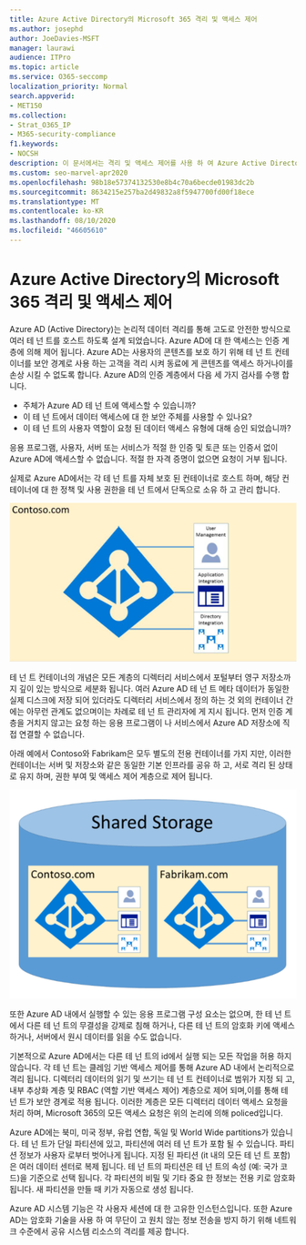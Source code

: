 ```yaml
---
title: Azure Active Directory의 Microsoft 365 격리 및 액세스 제어
ms.author: josephd
author: JoeDavies-MSFT
manager: laurawi
audience: ITPro
ms.topic: article
ms.service: O365-seccomp
localization_priority: Normal
search.appverid:
- MET150
ms.collection:
- Strat_O365_IP
- M365-security-compliance
f1.keywords:
- NOCSH
description: 이 문서에서는 격리 및 액세스 제어를 사용 하 여 Azure Active Directory 내에서 서로 격리 된 여러 테 넌 트에 대 한 데이터를 유지 하는 방법을 알아봅니다.
ms.custom: seo-marvel-apr2020
ms.openlocfilehash: 98b18e57374132530e8b4c70a6becde01983dc2b
ms.sourcegitcommit: 8634215e257ba2d49832a8f5947700fd00f18ece
ms.translationtype: MT
ms.contentlocale: ko-KR
ms.lasthandoff: 08/10/2020
ms.locfileid: "46605610"
---
```

# <a name="microsoft-365-isolation-and-access-control-in-azure-active-directory"></a>Azure Active Directory의 Microsoft 365 격리 및 액세스 제어

Azure AD (Active Directory)는 논리적 데이터 격리를 통해 고도로 안전한 방식으로 여러 테 넌 트를 호스트 하도록 설계 되었습니다. Azure AD에 대 한 액세스는 인증 계층에 의해 제어 됩니다. Azure AD는 사용자의 콘텐츠를 보호 하기 위해 테 넌 트 컨테이너를 보안 경계로 사용 하는 고객을 격리 시켜 동료에 게 콘텐츠를 액세스 하거나이를 손상 시킬 수 없도록 합니다. Azure AD의 인증 계층에서 다음 세 가지 검사를 수행 합니다.

- 주체가 Azure AD 테 넌 트에 액세스할 수 있습니까?
- 이 테 넌 트에서 데이터 액세스에 대 한 보안 주체를 사용할 수 있나요?
- 이 테 넌 트의 사용자 역할이 요청 된 데이터 액세스 유형에 대해 승인 되었습니까?

응용 프로그램, 사용자, 서버 또는 서비스가 적절 한 인증 및 토큰 또는 인증서 없이 Azure AD에 액세스할 수 없습니다. 적절 한 자격 증명이 없으면 요청이 거부 됩니다.

실제로 Azure AD에서는 각 테 넌 트를 자체 보호 된 컨테이너로 호스트 하며, 해당 컨테이너에 대 한 정책 및 사용 권한을 테 넌 트에서 단독으로 소유 하 고 관리 합니다.
 
![Azure 컨테이너](media/office-365-isolation-azure-container.png)

테 넌 트 컨테이너의 개념은 모든 계층의 디렉터리 서비스에서 포털부터 영구 저장소까지 깊이 있는 방식으로 세분화 됩니다. 여러 Azure AD 테 넌 트 메타 데이터가 동일한 실제 디스크에 저장 되어 있더라도 디렉터리 서비스에서 정의 하는 것 외의 컨테이너 간에는 아무런 관계도 없으며이는 차례로 테 넌 트 관리자에 게 지시 됩니다. 먼저 인증 계층을 거치지 않고는 요청 하는 응용 프로그램이 나 서비스에서 Azure AD 저장소에 직접 연결할 수 없습니다.

아래 예에서 Contoso와 Fabrikam은 모두 별도의 전용 컨테이너를 가지 지만, 이러한 컨테이너는 서버 및 저장소와 같은 동일한 기본 인프라를 공유 하 고, 서로 격리 된 상태로 유지 하며, 권한 부여 및 액세스 제어 계층으로 제어 됩니다.
 
![Azure 전용 컨테이너](media/office-365-isolation-azure-dedicated-containers.png)

또한 Azure AD 내에서 실행할 수 있는 응용 프로그램 구성 요소는 없으며, 한 테 넌 트에서 다른 테 넌 트의 무결성을 강제로 침해 하거나, 다른 테 넌 트의 암호화 키에 액세스 하거나, 서버에서 원시 데이터를 읽을 수도 없습니다.

기본적으로 Azure AD에서는 다른 테 넌 트의 id에서 실행 되는 모든 작업을 허용 하지 않습니다. 각 테 넌 트는 클레임 기반 액세스 제어를 통해 Azure AD 내에서 논리적으로 격리 됩니다. 디렉터리 데이터의 읽기 및 쓰기는 테 넌 트 컨테이너로 범위가 지정 되 고, 내부 추상화 계층 및 RBAC (역할 기반 액세스 제어) 계층으로 제어 되며,이를 통해 테 넌 트가 보안 경계로 적용 됩니다. 이러한 계층은 모든 디렉터리 데이터 액세스 요청을 처리 하며, Microsoft 365의 모든 액세스 요청은 위의 논리에 의해 policed입니다.

Azure AD에는 북미, 미국 정부, 유럽 연합, 독일 및 World Wide partitions가 있습니다. 테 넌 트가 단일 파티션에 있고, 파티션에 여러 테 넌 트가 포함 될 수 있습니다. 파티션 정보가 사용자 로부터 벗어나게 됩니다. 지정 된 파티션 (it 내의 모든 테 넌 트 포함)은 여러 데이터 센터로 복제 됩니다. 테 넌 트의 파티션은 테 넌 트의 속성 (예: 국가 코드)을 기준으로 선택 됩니다. 각 파티션의 비밀 및 기타 중요 한 정보는 전용 키로 암호화 됩니다. 새 파티션을 만들 때 키가 자동으로 생성 됩니다.

Azure AD 시스템 기능은 각 사용자 세션에 대 한 고유한 인스턴스입니다. 또한 Azure AD는 암호화 기술을 사용 하 여 무단이 고 원치 않는 정보 전송을 방지 하기 위해 네트워크 수준에서 공유 시스템 리소스의 격리를 제공 합니다.
